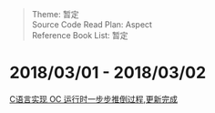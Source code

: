 > Theme: 暂定    
> Source Code Read Plan: Aspect      
> Reference Book List: 暂定

# 2018/03/01 - 2018/03/02

[C语言实现 OC 运行时一步步推倒过程,更新完成](https://github.com/colourful987/2018-Read-Record/blob/master/2018-02/resource/C_IMP_Runtime.md)

